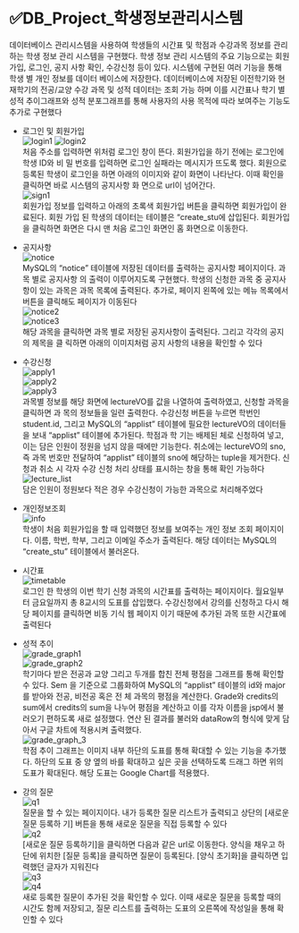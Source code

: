 # ✅DB_Project_학생정보관리시스템
데이터베이스 관리시스템을 사용하여 학생들의 시간표 및 학점과 수강과목 정보를 관리하는 학생
정보 관리 시스템을 구현했다. 학생 정보 관리 시스템의 주요 기능으로는 회원가입, 로그인, 공지
사항 확인, 수강신청 등이 있다. 시스템에 구현된 여러 기능을 통해 학생 별 개인 정보를 데이터
베이스에 저장한다. 
데이터베이스에 저장된 이전학기와 현재학기의 전공/교양 수강 과목 및 성적 데이터는 조회 가능
하며 이를 시간표나 학기 별 성적 추이그래프와 성적 분포그래프를 통해 사용자의 사용 목적에
따라 보여주는 기능도 추가로 구현했다
+ 로그인 및 회원가입  
![login1](https://github.com/soojeo/DB_Project/assets/37549420/fd8da80a-7374-49aa-b59d-a95460ccf74f)
![login2](https://github.com/soojeo/DB_Project/assets/37549420/44b1079d-b184-47e7-adc0-8aa8c787098d)  
처음 주소를 입력하면 위처럼 로그인 창이 뜬다. 회원가입을 하기 전에는 로그인에 학생 ID와 비
밀 번호를 입력하면 로그인 실패라는 메시지가 뜨도록 했다. 회원으로 등록된 학생이 로그인을
하면 아래의 이미지와 같이 화면이 나타난다. 이때 확인을 클릭하면 바로 시스템의 공지사항 화
면으로 url이 넘어간다.  
![sign1](https://github.com/soojeo/DB_Project/assets/37549420/5a34c80c-9580-4bb3-adb8-4fdd860fbc96)  
회원가입 정보를 입력하고 아래의 초록색 회원가입 버튼을 클릭하면 회원가입이 완료된다. 회원 
가입 된 학생의 데이터는 테이블은 “create_stu에 삽입된다. 회원가입을 클릭하면 화면은 다시 맨
처음 로그인 화면인 홈 화면으로 이동한다.  
  
+ 공지사항  
![notice](https://github.com/soojeo/DB_Project/assets/37549420/ad13ea09-10c0-4cb9-9be0-5befc95be04b)  
MySQL의 “notice” 테이블에 저장된 데이터를 출력하는 공지사항 페이지이다. 과목 별로 공지사항
의 출력이 이루어지도록 구현했다. 학생의 신청한 과목 중 공지사항이 있는 과목은 과목 목록에
출력된다. 추가로, 페이지 왼쪽에 있는 메뉴 목록에서 버튼을 클릭해도 페이지가 이동된다  
![notice2](https://github.com/soojeo/DB_Project/assets/37549420/5e08fa34-1990-448a-b92a-a361d1f04f0e)  
![notice3](https://github.com/soojeo/DB_Project/assets/37549420/201a41af-85af-4185-bd72-239c44b92b6c)  
해당 과목을 클릭하면 과목 별로 저장된 공지사항이 출력된다. 그리고 각각의 공지의 제목을 클
릭하면 아래의 이미지처럼 공지 사항의 내용을 확인할 수 있다  
    
+ 수강신청  
![apply1](https://github.com/soojeo/DB_Project/assets/37549420/926b7b49-0bf5-426a-8ab1-3de7b9b1d0d8)  
![apply2](https://github.com/soojeo/DB_Project/assets/37549420/099a43f4-ce8c-48d6-9cc5-5d36f7994468)  
![apply3](https://github.com/soojeo/DB_Project/assets/37549420/2e482449-e253-4feb-91a9-e764fce3807c)  
과목별 정보를 해당 화면에 lectureVO를 값을 나열하여 출력하였고, 신청할 과목을 클릭하면 과
목의 정보들을 일련 출력한다. 수강신청 버튼을 누르면 학번인 student.id, 그리고 MySQL의
“applist” 테이블에 필요한 lectureVO의 데이터들을 보내 “applist” 테이블에 추가된다. 학점과 학
기는 배제된 체로 신청하여 넣고, 이는 담은 인원이 정원을 넘지 않을 때에만 기능한다. 취소에는
lectureVO의 sno, 즉 과목 번호만 전달하여 “applist” 테이블의 sno에 해당하는 tuple을 제거한다. 
신청과 취소 시 각자 수강 신청 처리 상태를 표시하는 창을 통해 확인 가능하다  
![lecture_list](https://github.com/soojeo/DB_Project/assets/37549420/4dd7b9ce-dfe5-4b23-9832-a4d994a86868)  
담은 인원이 정원보다 적은 경우 수강신청이 가능한 과목으로 처리해주었다  
     
+ 개인정보조회  
![info](https://github.com/soojeo/DB_Project/assets/37549420/041767d6-f983-4594-9035-14aaf2ec9aba)  
학생이 처음 회원가입을 할 때 입력했던 정보를 보여주는 개인 정보 조회 페이지이다. 이름, 학번,
학부, 그리고 이메일 주소가 출력된다. 해당 데이터는 MySQL의 “create_stu” 테이블에서 불러온다.
  
+ 시간표  
![timetable](https://github.com/soojeo/DB_Project/assets/37549420/b689760f-bf5e-437d-9248-a0082ea0b278)  
로그인 한 학생의 이번 학기 신청 과목의 시간표를 출력하는 페이지이다. 월요일부터 금요일까지
총 8교시의 도표를 삽입했다. 수강신청에서 강의를 신청하고 다시 해당 페이지를 클릭하면 비동
기식 웹 페이지 이기 때문에 추가된 과목 또한 시간표에 출력된다  
  
+ 성적 추이  
![grade_graph1](https://github.com/soojeo/DB_Project/assets/37549420/b2147e66-66e8-45bb-abde-a298b7524526)  
![grade_graph2](https://github.com/soojeo/DB_Project/assets/37549420/e0d1130f-71ba-4248-bce4-ca9884474120)  
학기마다 받은 전공과 교양 그리고 두개를 합친 전체 평점을 그래프를 통해 확인할 수 있다. Sem
을 기준으로 그룹화하여 MySQL의 “applist” 테이블의 id와 major를 받아와 전공, 비전공 혹은 전
체 과목의 평점을 계산한다. Grade와 credits의 sum에서 credits의 sum을 나누어 평점을 계산하고
이를 각자 이름을 jsp에서 불러오기 편하도록 새로 설정했다. 연산 된 결과를 불러와 dataRow의
형식에 맞게 담아서 구글 차트에 적용시켜 출력했다.  
![grade_graph_3](https://github.com/soojeo/DB_Project/assets/37549420/fe3bcf6b-8e86-4ad2-891b-1b889f5dc64e)  
학점 추이 그래프는 이미지 내부 하단의 도표를 통해 확대할 수 있는 기능을 추가했다. 하단의
도표 중 양 옆의 바를 확대하고 싶은 곳을 선택하도록 드래그 하면 위의 도표가 확대된다. 해당
도표는 Google Chart를 적용했다.  
  
+ 강의 질문  
![q1](https://github.com/soojeo/DB_Project/assets/37549420/431f893e-b3ac-4d37-99c6-f0396d94fdfe)  
질문을 할 수 있는 페이지이다. 내가 등록한 질문 리스트가 출력되고 상단의 [새로운 질문 등록하
기] 버튼을 통해 새로운 질문을 직접 등록할 수 있다    
![q2](https://github.com/soojeo/DB_Project/assets/37549420/e2eea158-d457-4ba5-b869-0a3f590f6776)  
[새로운 질문 등록하기]을 클릭하면 다음과 같은 url로 이동한다. 양식을 채우고 하단에 위치한
[질문 등록]을 클릭하면 질문이 등록된다. [양식 초기화]을 클릭하면 입력했던 글자가 지워진다  
![q3](https://github.com/soojeo/DB_Project/assets/37549420/3a847696-d10d-44e4-b093-b6494dc50b38)  
![q4](https://github.com/soojeo/DB_Project/assets/37549420/35ce83f7-3a1e-4d8f-9a13-3d3c55834300)  
새로 등록한 질문이 추가된 것을 확인할 수 있다. 이때 새로운 질문을 등록할 때의 시간도 함께
저장되고, 질문 리스트를 출력하는 도표의 오른쪽에 작성일을 통해 확인할 수 있다  


  
